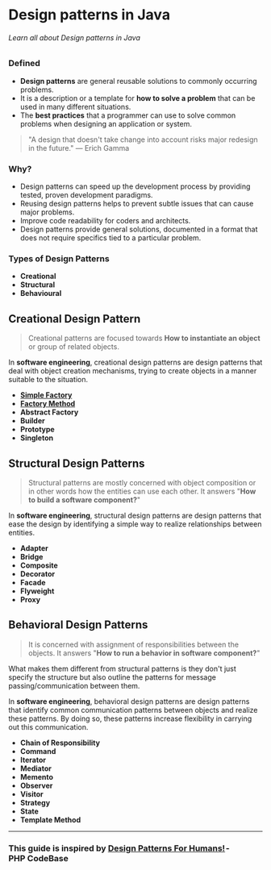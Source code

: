 # Design patterns in Java
###### Learn all about Design patterns in Java
### Defined
- **Design patterns** are general reusable solutions to commonly occurring problems.
- It is a description or a template for **how to solve a problem** that can be used in many different situations.
- The **best practices** that a programmer can use to solve common problems when designing an application or system.

> "A design that doesn't take change into account risks major redesign in the future." ― Erich Gamma

### Why?
- Design patterns can speed up the development process by providing tested, proven development paradigms.
- Reusing design patterns helps to prevent subtle issues that can cause major problems.
- Improve code readability for coders and architects.
- Design patterns provide general solutions, documented in a format that does not require specifics tied to a particular problem.

### Types of Design Patterns
- **Creational**
- **Structural**
- **Behavioural**

## Creational Design Pattern
> Creational patterns are focused towards **How to instantiate an object** or group of related objects.

In **software engineering**, creational design patterns are design patterns that deal with object creation mechanisms, trying to create objects in a manner suitable to the situation.

- **[Simple Factory](https://medium.com/nestedif/java-simple-factory-pattern-9c2538dd0265)**
- **[Factory Method](https://medium.com/nestedif/java-factory-method-976cf4e12ec0)**
- **Abstract Factory**
- **Builder**
- **Prototype**
- **Singleton**

## Structural Design Patterns
> Structural patterns are mostly concerned with object composition or in other words how the entities can use each other. It answers "**How to build a software component?**"

In **software engineering**, structural design patterns are design patterns that ease the design by identifying a simple way to realize relationships between entities.
- **Adapter**
- **Bridge**
- **Composite**
- **Decorator**
- **Facade**
- **Flyweight**
- **Proxy**

## Behavioral Design Patterns
> It is concerned with assignment of responsibilities between the objects. It answers "**How to run a behavior in software component?**"

What makes them different from structural patterns is they don't just specify the structure but also outline the patterns for message passing/communication between them.

In **software engineering**, behavioral design patterns are design patterns that identify common communication patterns between objects and realize these patterns. By doing so, these patterns increase flexibility in carrying out this communication.

- **Chain of Responsibility**
- **Command**
- **Iterator**
- **Mediator**
- **Memento**
- **Observer**
- **Visitor**
- **Strategy**
- **State**
- **Template Method**

***
### This guide is inspired by [Design Patterns For Humans!](https://github.com/kamranahmedse/design-patterns-for-humans#-simple-factory) - PHP CodeBase
